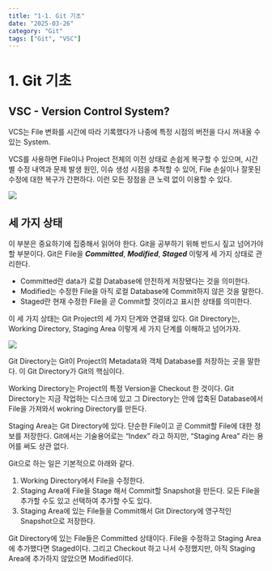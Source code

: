 ```yaml
---
title: "1-1. Git 기초"
date: "2025-03-26"
category: "Git"
tags: ["Git", "VSC"]
---
```


# 1. Git 기초

## VSC - Version Control System?

VCS는 File 변화를 시간에 따라 기록했다가 나중에 특정 시점의 버전을 다시 꺼내올 수 있는 System.

VCS를 사용하면 File이나 Project 전체의 이전 상태로 손쉽게 복구할 수 있으며, 시간별 수정 내역과 문제 발생 원인, 이슈 생성 시점을 추적할 수 있어, File 손실이나 잘못된 수정에 대한 복구가 간편하다.
이런 모든 장점을 큰 노력 없이 이용할 수 있다.

![](https://git-scm.com/book/ko/v2/images/distributed.png)

## 세 가지 상태

이 부분은 중요하기에 집중해서 읽어야 한다. Git을 공부하기 위해 반드시 짚고 넘어가야 할 부분이다. Git은 File을 **_Committed_**, **_Modified_**, **_Staged_** 이렇게 세 가지 상태로 관리한다.

- Committed란 data가 로컬 Database에 안전하게 저장됐다는 것을 의미한다.
- Modified는 수정한 File을 아직 로컬 Database에 Commit하지 않은 것을 말한다.
- Staged란 현재 수정한 File을 곧 Commit할 것이라고 표시한 상태를 의미한다.

이 세 가지 상태는 Git Project의 세 가지 단계와 연결돼 있다.
Git Directory는, Working Directory, Staging Area 이렇게 세 가지 단계를 이해하고 넘어가자.

![](https://git-scm.com/book/ko/v2/images/areas.png)

Git Directory는 Git이 Project의 Metadata와 객체 Database를 저장하는 곳을 말한다.
이 Git Directory가 Git의 핵심이다.

Working Directory는 Project의 특정 Version을 Checkout 한 것이다.
Git Directory는 지금 작업하는 디스크에 있고 그 Directory는 안에 압축된 Database에서File을 가져와서 wokring Directory를 만든다.

Staging Area는 Git Directory에 있다.
단순한 File이고 곧 Commit할 File에 대한 정보를 저장한다. Git에서는 기술용어로는 “Index” 라고 하지만, “Staging Area” 라는 용어를 써도 상관 없다.

Git으로 하는 일은 기본적으로 아래와 같다.

1. Working Directory에서 File을 수정한다.
2. Staging Area에 File을 Stage 해서 Commit할 Snapshot을 만든다. 모든 File을 추가할 수도 있고 선택하여 추가할 수도 있다.
3. Staging Area에 있는 File들을 Commit해서 Git Directory에 영구적인 Snapshot으로 저장한다.

Git Directory에 있는 File들은 Committed 상태이다. File을 수정하고 Staging Area에 추가했다면 Staged이다. 그리고 Checkout 하고 나서 수정했지만, 아직 Staging Area에 추가하지 않았으면 Modified이다.

